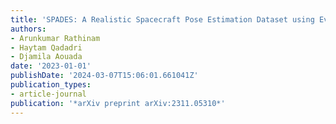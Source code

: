 ```yaml
---
title: 'SPADES: A Realistic Spacecraft Pose Estimation Dataset using Event Sensing'
authors:
- Arunkumar Rathinam
- Haytam Qadadri
- Djamila Aouada
date: '2023-01-01'
publishDate: '2024-03-07T15:06:01.661041Z'
publication_types:
- article-journal
publication: '*arXiv preprint arXiv:2311.05310*'
---
```

